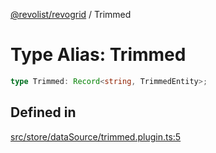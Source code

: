 [@revolist/revogrid](README.md) / Trimmed

# Type Alias: Trimmed

```ts
type Trimmed: Record<string, TrimmedEntity>;
```

## Defined in

[src/store/dataSource/trimmed.plugin.ts:5](https://github.com/revolist/revogrid/blob/cef5db5acf21deb63962d633ec5e3d088dfc6c5b/src/store/dataSource/trimmed.plugin.ts#L5)
